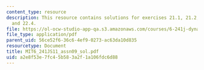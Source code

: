 ```yaml
---
content_type: resource
description: This resource contains solutions for exercises 21.1, 21.2, 21.3, 22.3,
  and 22.4.
file: https://ol-ocw-studio-app-qa.s3.amazonaws.com/courses/6-241j-dynamic-systems-and-control-spring-2011/a2e8f53e7fc45b583a2f1a106fdc6d88_MIT6_241JS11_assn09_sol.pdf
file_type: application/pdf
parent_uid: 56ce52f6-36c6-4ef9-0273-ac63da10d835
resourcetype: Document
title: MIT6_241JS11_assn09_sol.pdf
uid: a2e8f53e-7fc4-5b58-3a2f-1a106fdc6d88
---
```

